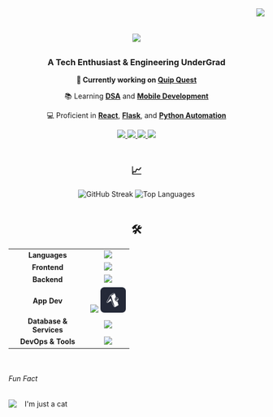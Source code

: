 <img align="right" src="https://komarev.com/ghpvc/?username=tashifkhan&style=for-the-badge&color=orange" />

<h1 align="center">
    <img src="https://readme-typing-svg.herokuapp.com/?font=Righteous&size=35&center=true&vCenter=true&width=500&height=70&color=79c2f3&&duration=4000&lines=Hi+There!+👋;+I'm+Tashif+Ahmad+Khan!;" />
</h1>

<h3 align="center">A Tech Enthusiast & Engineering UnderGrad</h3>

<div align="center">
    <p><strong>🚀 Currently working on <a href="http://designique.tashif.codes/">Quip Quest</a></strong></p>
    <p>📚 Learning <strong><a href="#">DSA</a></strong> and <strong><a href="#">Mobile Development</a></strong></p>
    <p>💻 Proficient in <strong><a href="#">React</a></strong>, <strong><a href="#">Flask</a></strong>, and <strong><a href="#">Python Automation</a></strong></p>
</div>

<div align="center"> 
  <a href="mailto:tashif@duck.com">
    <img src="https://img.shields.io/badge/Gmail-333333?style=for-the-badge&logo=Gmail&logoColor=orange" />
  </a>
  <a href="https://www.linkedin.com/in/tashif-ahmad-khan-982304244/" target="_blank">
    <img src="https://img.shields.io/badge/LinkedIn-79C2F3?style=for-the-badge&logo=linkedin&logoColor=black" />
  </a>
  <a href="https://portfolio.tashif.codes/" target="_blank">
     <img src="https://img.shields.io/badge/Portfolio-orange?style=for-the-badge&logo=todoist&logoColor=white" /> 
  </a>
  <a href="https://www.leetcode.com/khan-tashif" target="_blank">
     <img src="https://img.shields.io/badge/LeetCode-000000?style=for-the-badge&logo=leetcode&logoColor=white" /> 
  </a>
</div>

<br/>

<h2 align="center">📈</h2>
<div align="center">
    <img height="150" src="https://streak-stats.demolab.com?user=tashifkhan&theme=react&hide_border=true&border_radius=10" alt="GitHub Streak" />
    <img height="150" src="https://github-readme-stats.vercel.app/api/top-langs?username=tashifkhan&layout=compact&theme=react&hide_border=true&border_radius=10&hide=jupyter%20notebook,html,css,scss" alt="Top Languages" />
</div>

<br/>

<h2 align="center">🛠️</h2>
<div align="center">
<table align="center">
  <tr align="center">
    <td align="center" width="140"><strong>Languages</strong></td>
    <td align="center"><img src="https://skillicons.dev/icons?i=python,js,ts,cpp" /></td>
  </tr>
  <tr align="center">
    <td align="center"><strong>Frontend</strong></td>
    <td align="center"><img src="https://skillicons.dev/icons?i=astro,react,next,remix,tailwind,bootstrap" /></td>
  </tr>
  <tr align="center">
    <td align="center"><strong>Backend</strong></td>
    <td align="center"><img src="https://skillicons.dev/icons?i=nodejs,express,django,fastapi,flask,wasm" /></td>
  </tr>
  <tr align="center">
    <td align="center"><strong>App Dev</strong></td>
    <td align="center"><img src="https://skillicons.dev/icons?i=electron" /> <img src="./icons/expo.png" height="50px"></td>
  </tr>
  <tr align="center">
    <td align="center"><strong>Database & Services</strong></td>
    <td align="center"><img src="https://skillicons.dev/icons?i=mongodb,postgres,mysql,firebase,appwrite,supabase,graphql" /></td>
  </tr>
  <tr align="center">
    <td align="center"><strong>DevOps & Tools</strong></td>
    <td align="center"><img src="https://skillicons.dev/icons?i=docker,git,github,githubactions,linux,postman" /></td>
  </tr>
</table>
</div>

<br/>

<div>
    <h6> Fun Fact </h6>
    <span>
        <img height=100 src="https://media.tenor.com/-ufrqpl5cp0AAAAM/test.gif" align="left" /> &nbsp; &nbsp; I'm just a cat
    </span>
</div>
